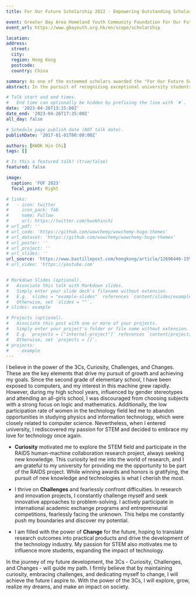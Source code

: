 ```yaml
---
title: For Our Future Scholarship 2022 - Empowering Outstanding Scholars for Community Impact

event: Greater Bay Area Homeland Youth Community Foundation For Our Future Scholarship 2023
event_url: https://www.gbayouth.org.hk/en/scope/scholarship

location: 
address:
  street: 
  city: 
  region: Hong Kong
  postcode: 
  country: China

summary: As one of the esteemed scholars awarded the "For Our Future Scholarship 2022", I will have the opportunity to represent fellow scholars and share my inspiring stories of community impact and personal growth. 
abstract: In the pursuit of recognizing exceptional university students who excel academically, exhibit diverse talents, and demonstrate unwavering dedication to community service, the Greater Bay Area Homeland Youth Community Foundation launched the 3rd edition of the "For Our Future Scholarship." As one of the esteemed scholars awarded the "For Our Future Scholarship 2022", I will have the opportunity to represent fellow scholars and share my inspiring stories of community impact and personal growth. The talk will highlight the transformative power of education, community service, and dedication to making a positive difference in society. By engaging with the audience, I aim to inspire others to embrace their own potential for creating meaningful change and contributing to the betterment of their communities and the Greater Bay Area as a whole.

# Talk start and end times.
#   End time can optionally be hidden by prefixing the line with `#`.
date: '2023-04-26T13:15:00Z'
date_end: '2023-04-26T17:35:00Z'
all_day: false

# Schedule page publish date (NOT talk date).
publishDate: '2017-01-01T00:00:00Z'

authors: [KWOK Hin Chi]
tags: []

# Is this a featured talk? (true/false)
featured: false

image:
  caption: 'FOF 2023'
  focal_point: Right

# links:
#   - icon: twitter
#     icon_pack: fab
#     name: Follow
#     url: https://twitter.com/kwokhinchi
# url_pdf: ''
# url_code: 'https://github.com/wowchemy/wowchemy-hugo-themes'
# url_dataset: 'https://github.com/wowchemy/wowchemy-hugo-themes'
# url_poster: ''
# url_project: ''
# url_slides: ''
url_source: 'https://www.bastillepost.com/hongkong/article/12696446-15%E5%AD%B8%E7%94%9F%E7%8D%B2%E5%89%B5%E6%98%8E%E5%A4%A9%E7%8D%8E%E5%AD%B8%E9%87%91-%E9%BB%83%E6%B0%B8%E5%85%89%EF%B8%B0%E7%A4%BE%E6%9C%83%E5%B0%8D%E9%9D%92%E5%B9%B4%E4%BA%BA%E5%85%85%E6%BB%BF'
# url_video: 'https://youtube.com'


# Markdown Slides (optional).
#   Associate this talk with Markdown slides.
#   Simply enter your slide deck's filename without extension.
#   E.g. `slides = "example-slides"` references `content/slides/example-slides.md`.
#   Otherwise, set `slides = ""`.
# slides: example

# Projects (optional).
#   Associate this post with one or more of your projects.
#   Simply enter your project's folder or file name without extension.
#   E.g. `projects = ["internal-project"]` references `content/project/deep-learning/index.md`.
#   Otherwise, set `projects = []`.
# projects:
#   - example
---
```


I believe in the power of the 3Cs, Curiosity, Challenges, and Changes. These are the key elements that drive my pursuit of growth and achieving my goals. Since the second grade of elementary school, I have been exposed to computers, and my interest in this machine grew rapidly. However, during my high school years, influenced by gender stereotypes and attending an all-girls school, I was discouraged from choosing subjects with a strong focus on logic and mathematics. Additionally, the low participation rate of women in the technology field led me to abandon opportunities in studying physics and information technology, which were closely related to computer science. Nevertheless, when I entered university, I rediscovered my passion for STEM and decided to embrace my love for technology once again.

- **Curiosity** motivated me to explore the STEM field and participate in the RAIDS human-machine collaboration research project, always seeking new knowledge. This curiosity led me into the world of research, and I am grateful to my university for providing me the opportunity to be part of the RAIDS project. While winning awards and honors is gratifying, the pursuit of new knowledge and technologies is what I cherish the most.

- I thrive on **Challenges** and fearlessly confront difficulties. In research and innovation projects, I constantly challenge myself and seek innovative approaches to problem-solving. I actively participate in international academic exchange programs and entrepreneurial competitions, fearlessly facing the unknown. This helps me constantly push my boundaries and discover my potential.

- I am filled with the power of **Change** for the future, hoping to translate research outcomes into practical products and drive the development of the technology industry. My passion for STEM also motivates me to influence more students, expanding the impact of technology.

In the journey of my future development, the 3Cs - Curiosity, Challenges, and Changes - will guide my path. I firmly believe that by maintaining curiosity, embracing challenges, and dedicating myself to change, I will achieve the future I aspire to. With the power of the 3Cs, I will explore, grow, realize my dreams, and make an impact on society.